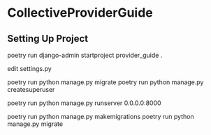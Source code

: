# CollectiveProviderGuide


## Setting Up Project

poetry run django-admin startproject provider_guide .

edit settings.py

poetry run python manage.py migrate
poetry run python manage.py createsuperuser

poetry run python manage.py runserver 0.0.0.0:8000

poetry run python manage.py makemigrations
poetry run python manage.py migrate